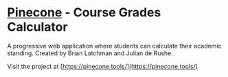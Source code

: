 # [Pinecone](https://pinecone.tools/) - Course Grades Calculator

A progressive web application where students can calculate their academic standing. Created by Brian Latchman and Julian de Rushe.

Visit the project at [https://pinecone.tools/](https://pinecone.tools/)

